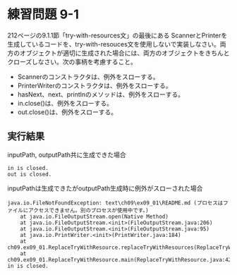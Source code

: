 # 練習問題 9-1

212ページの9.1.1節「try-with-resources文」の最後にある ScannerとPrinterを生成しているコードを、try-with-resouces文を使用しないで実装しなさい。両方のオブジェクトが適切に生成された場合には、両方のオブジェクトをきちんとクローズしなさい。次の事柄を考慮すること。

* Scannerのコンストラクタは、例外をスローする。
* PrinterWriterのコンストラクタは、例外をスローする。
* hasNext、next、printlnのメソッドは、例外をスローする。
* in.close()は、例外をスローする。
* out.close()は、例外をスローする。

## 実行結果

inputPath, outputPath共に生成できた場合

    in is closed.
    out is closed.

inputPathは生成できたがoutputPath生成時に例外がスローされた場合

    java.io.FileNotFoundException: text\ch09\ex09_01\README.md (プロセスはファイルにアクセスできません。別のプロセスが使用中です。)
    	at java.io.FileOutputStream.open(Native Method)
    	at java.io.FileOutputStream.<init>(FileOutputStream.java:206)
    	at java.io.FileOutputStream.<init>(FileOutputStream.java:95)
    	at java.io.PrintWriter.<init>(PrintWriter.java:184)
    	at ch09.ex09_01.ReplaceTryWithResource.replaceTryWithResources(ReplaceTryWithResource.java:15)
    	at ch09.ex09_01.ReplaceTryWithResource.main(ReplaceTryWithResource.java:42)
    in is closed.
